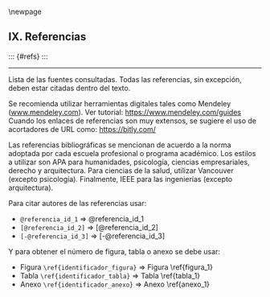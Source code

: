 \newpage

## IX. Referencias

::: {#refs}
:::

-----

Lista de las fuentes consultadas. Todas las referencias, sin excepción, deben estar citadas 
dentro del texto. 

Se recomienda utilizar herramientas digitales tales como Mendeley 
(www.mendeley.com). Ver tutorial: https://www.mendeley.com/guides
Cuando los enlaces de referencias son muy extensos, se sugiere el uso de acortadores 
de URL como: https://bitly.com/

Las referencias bibliográficas se mencionan de acuerdo a la norma adoptada por cada 
escuela profesional o programa académico. Los estilos a utilizar son APA para 
humanidades, psicología, ciencias empresariales, derecho y arquitectura. Para ciencias de 
la salud, utilizar Vancouver (excepto psicología). Finalmente, IEEE para las ingenierías 
(excepto arquitectura).

Para citar autores de las referencias usar:

* `@referencia_id_1` => @referencia_id_1
* `[@referencia_id_2]` => [@referencia_id_2]
* `[-@referencia_id_3]` => [-@referencia_id_3]

Y para obtener el número de figura, tabla o anexo se debe usar:

* Figura `\ref{identificador_figura}` => Figura \ref{figura_1}
* Tabla `\ref{identificador_tabla}` => Tabla \ref{tabla_1}
* Anexo `\ref{identificador_anexo}` => Anexo \ref{anexo_1}

